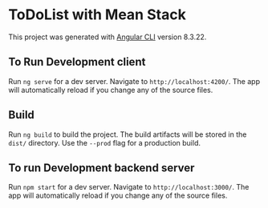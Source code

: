 # ToDoList with Mean Stack

This project was generated with [Angular CLI](https://github.com/angular/angular-cli) version 8.3.22.

## To Run Development client 

Run `ng serve` for a dev server. Navigate to `http://localhost:4200/`. The app will automatically reload if you change any of the source files.

## Build

Run `ng build` to build the project. The build artifacts will be stored in the `dist/` directory. Use the `--prod` flag for a production build.


## To run Development backend server

Run `npm start` for a dev server. Navigate to `http://localhost:3000/`. The app will automatically reload if you change any of the source files.